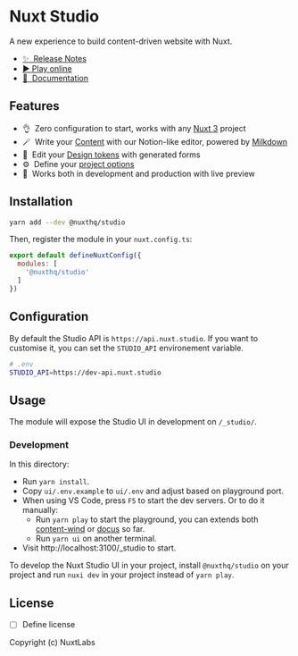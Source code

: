 # Nuxt Studio

<!-- [![npm version][npm-version-src]][npm-version-href]
[![npm downloads][npm-downloads-src]][npm-downloads-href]
[![Github Actions CI][github-actions-ci-src]][github-actions-ci-href]
[![Codecov][codecov-src]][codecov-href]
[![License][license-src]][license-href] -->

A new experience to build content-driven website with Nuxt.

- [✨ &nbsp;Release Notes](https://github.com/nuxtlabs/studio/releases)
- [▶️ Play online](https://nuxt.new/studio)
- [📖 &nbsp;Documentation](https://studio.nuxt.com)

## Features

- 👌&nbsp; Zero configuration to start, works with any [Nuxt 3](https://v3.nuxtjs.org) project
- 🪄&nbsp; Write your [Content](https://content.nuxt.org) with our Notion-like editor, powered by [Milkdown](https://milkdown.dev)
- 🎨&nbsp; Edit your [Design tokens](https://design-tokens.nuxtjs.org) with generated forms
- ⚙️&nbsp; Define your [project options](https://v3.nuxtjs.org/guide/features/app-config)
- 🚀&nbsp; Works both in development and production with live preview

## Installation

```bash
yarn add --dev @nuxthq/studio
```

Then, register the module in your `nuxt.config.ts`:

```js
export default defineNuxtConfig({
  modules: [
    '@nuxthq/studio'
  ]
})
```

## Configuration

By default the Studio API is `https://api.nuxt.studio`. If you want to customise it, you can set the `STUDIO_API` environement variable.

```bash
# .env
STUDIO_API=https://dev-api.nuxt.studio
```

## Usage

The module will expose the Studio UI in development on `/_studio/`.

### Development

In this directory:

- Run `yarn install`.
- Copy `ui/.env.example` to `ui/.env` and adjust based on playground port.
- When using VS Code, press `F5` to start the dev servers. Or to do it manually:
  - Run `yarn play` to start the playground, you can extends both [content-wind](https://github.com/Atinux/content-wind) or [docus](https://github.com/nuxt-themes/docus) so far.
  - Run `yarn ui` on another terminal.
- Visit http://localhost:3100/_studio to start.

To develop the Nuxt Studio UI in your project, install `@nuxthq/studio` on your project and run `nuxi dev` in your project instead of `yarn play`.

## License

- [ ] Define license

Copyright (c) NuxtLabs

<!-- Badges -->
[npm-version-src]: https://img.shields.io/npm/v/@nuxthq/studio/latest.svg
[npm-version-href]: https://npmjs.com/package/@nuxthq/studio

[npm-downloads-src]: https://img.shields.io/npm/dm/@nuxthq/studio.svg
[npm-downloads-href]: https://npmjs.com/package/@nuxthq/studio

[github-actions-ci-src]: https://github.com/nuxtlabs/studio/workflows/studio/badge.svg
[github-actions-ci-href]: https://github.com/nuxtlabs/studio/actions/workflows/studio.yml

[codecov-src]: https://img.shields.io/codecov/c/github/@nuxthq/studio.svg
[codecov-href]: https://codecov.io/gh/@nuxthq/studio

[license-src]: https://img.shields.io/npm/l/@nuxthq/studio.svg
[license-href]: https://npmjs.com/package/@nuxthq/studio
